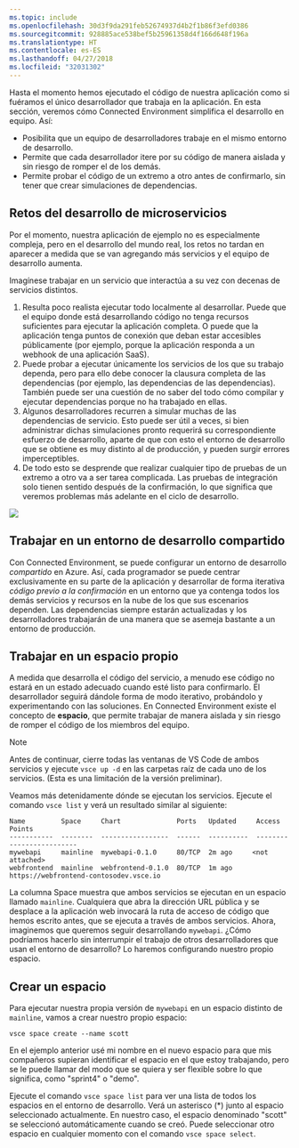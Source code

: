 ```yaml
---
ms.topic: include
ms.openlocfilehash: 30d3f9da291feb52674937d4b2f1b86f3efd0386
ms.sourcegitcommit: 928885ace538bef5b25961358d4f166d648f196a
ms.translationtype: HT
ms.contentlocale: es-ES
ms.lasthandoff: 04/27/2018
ms.locfileid: "32031302"
---
```

Hasta el momento hemos ejecutado el código de nuestra aplicación como si fuéramos el único desarrollador que trabaja en la aplicación. En esta sección, veremos cómo Connected Environment simplifica el desarrollo en equipo. Así:
* Posibilita que un equipo de desarrolladores trabaje en el mismo entorno de desarrollo.
* Permite que cada desarrollador itere por su código de manera aislada y sin riesgo de romper el de los demás.
* Permite probar el código de un extremo a otro antes de confirmarlo, sin tener que crear simulaciones de dependencias.

## <a name="challenges-with-developing-microservices"></a>Retos del desarrollo de microservicios
Por el momento, nuestra aplicación de ejemplo no es especialmente compleja, pero en el desarrollo del mundo real, los retos no tardan en aparecer a medida que se van agregando más servicios y el equipo de desarrollo aumenta.

Imagínese trabajar en un servicio que interactúa a su vez con decenas de servicios distintos.

1. Resulta poco realista ejecutar todo localmente al desarrollar. Puede que el equipo donde está desarrollando código no tenga recursos suficientes para ejecutar la aplicación completa. O puede que la aplicación tenga puntos de conexión que deban estar accesibles públicamente (por ejemplo, porque la aplicación responda a un webhook de una aplicación SaaS).
1. Puede probar a ejecutar únicamente los servicios de los que su trabajo dependa, pero para ello debe conocer la clausura completa de las dependencias (por ejemplo, las dependencias de las dependencias). También puede ser una cuestión de no saber del todo cómo compilar y ejecutar dependencias porque no ha trabajado en ellas.
1. Algunos desarrolladores recurren a simular muchas de las dependencias de servicio. Esto puede ser útil a veces, si bien administrar dichas simulaciones pronto requerirá su correspondiente esfuerzo de desarrollo, aparte de que con esto el entorno de desarrollo que se obtiene es muy distinto al de producción, y pueden surgir errores imperceptibles.
1. De todo esto se desprende que realizar cualquier tipo de pruebas de un extremo a otro va a ser tarea complicada. Las pruebas de integración solo tienen sentido después de la confirmación, lo que significa que veremos problemas más adelante en el ciclo de desarrollo.

![](../media/microservices-challenges.png)


## <a name="work-in-a-shared-development-environment"></a>Trabajar en un entorno de desarrollo compartido
Con Connected Environment, se puede configurar un entorno de desarrollo *compartido* en Azure. Así, cada programador se puede centrar exclusivamente en su parte de la aplicación y desarrollar de forma iterativa *código previo a la confirmación* en un entorno que ya contenga todos los demás servicios y recursos en la nube de los que sus escenarios dependen. Las dependencias siempre estarán actualizadas y los desarrolladores trabajarán de una manera que se asemeja bastante a un entorno de producción.

## <a name="work-in-your-own-space"></a>Trabajar en un espacio propio
A medida que desarrolla el código del servicio, a menudo ese código no estará en un estado adecuado cuando esté listo para confirmarlo. El desarrollador seguirá dándole forma de modo iterativo, probándolo y experimentando con las soluciones. En Connected Environment existe el concepto de **espacio**, que permite trabajar de manera aislada y sin riesgo de romper el código de los miembros del equipo.

> [!Note]
> Antes de continuar, cierre todas las ventanas de VS Code de ambos servicios y ejecute `vsce up -d` en las carpetas raíz de cada uno de los servicios. (Esta es una limitación de la versión preliminar).

Veamos más detenidamente dónde se ejecutan los servicios. Ejecute el comando `vsce list` y verá un resultado similar al siguiente:

```
Name         Space     Chart              Ports   Updated     Access Points
-----------  --------  -----------------  ------  ----------  -------------------------
mywebapi     mainline  mywebapi-0.1.0     80/TCP  2m ago     <not attached>
webfrontend  mainline  webfrontend-0.1.0  80/TCP  1m ago     https://webfrontend-contosodev.vsce.io
```

La columna Space muestra que ambos servicios se ejecutan en un espacio llamado `mainline`. Cualquiera que abra la dirección URL pública y se desplace a la aplicación web invocará la ruta de acceso de código que hemos escrito antes, que se ejecuta a través de ambos servicios. Ahora, imaginemos que queremos seguir desarrollando `mywebapi`. ¿Cómo podríamos hacerlo sin interrumpir el trabajo de otros desarrolladores que usan el entorno de desarrollo? Lo haremos configurando nuestro propio espacio.

## <a name="create-a-space"></a>Crear un espacio
Para ejecutar nuestra propia versión de `mywebapi` en un espacio distinto de `mainline`, vamos a crear nuestro propio espacio:
``` 
vsce space create --name scott
```

En el ejemplo anterior usé mi nombre en el nuevo espacio para que mis compañeros supieran identificar el espacio en el que estoy trabajando, pero se le puede llamar del modo que se quiera y ser flexible sobre lo que significa, como "sprint4" o "demo". 

Ejecute el comando `vsce space list` para ver una lista de todos los espacios en el entorno de desarrollo. Verá un asterisco (*) junto al espacio seleccionado actualmente. En nuestro caso, el espacio denominado "scott" se seleccionó automáticamente cuando se creó. Puede seleccionar otro espacio en cualquier momento con el comando `vsce space select`.
